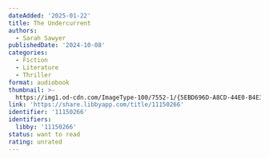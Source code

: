 ```yaml
---
dateAdded: '2025-01-22'
title: The Undercurrent
authors:
  - Sarah Sawyer
publishedDate: '2024-10-08'
categories:
  - Fiction
  - Literature
  - Thriller
format: audiobook
thumbnail: >-
  https://img1.od-cdn.com/ImageType-100/7552-1/{5EBD696D-A8CD-44E0-B4E3-28F87E9FDE23}IMG100.JPG
link: 'https://share.libbyapp.com/title/11150266'
identifier: '11150266'
identifiers:
  libby: '11150266'
status: want to read
rating: unrated
---
```


